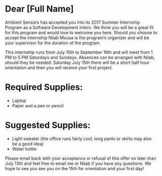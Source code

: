 # Dear [Full Name]

Ambient Sensors has accepted you into its 2017 Summer Internship Program as a Software Development Intern. We think you will be a great fit for this program and would love to welcome you here. Should you choose to accept the internship Nilab Mousa is the program’s organizer and will be your supervisor for the duration of the program.
 
This internship runs from July 15th to September 16th and will meet from 1 PM to 5 PM Saturdays and Sundays. Absences can be arranged with Nilab, should they be needed. Saturday July 15th there will be a short half hour orientation and then you will receive your first project.
 
# Required Supplies:
* Laptop
* Paper and a pen or pencil

# Suggested Supplies:
* Light sweater (the office runs fairly cool, long pants or skirts may also be a good idea)
* Water bottle
 
Please email back with your acceptance or refusal of this offer no later than July 13th and feel free to email me or Nilab if you have any questions. We hope to see you see you on the 15th for orientation and your first day!
